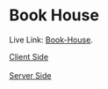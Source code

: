 # Book House 

Live Link: [Book-House](https://book-house-f63f7.web.app/).

[Client Side](https://github.com/ProgrammingHeroWC4/warehouse-management-client-side-JubayerAhmmodShuvo) <br></br>
[Server Side](https://github.com/ProgrammingHeroWC4/warehouse-management-client-side-JubayerAhmmodShuvo)

